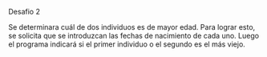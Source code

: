 Desafio 2

Se determinara cuál de dos individuos es de mayor edad. Para lograr esto, se solicita que se introduzcan las fechas de nacimiento de cada uno. Luego el programa indicará si el primer individuo o el segundo es el más viejo.
